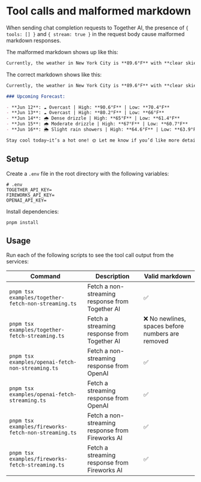 # Tool calls and malformed markdown

When sending chat completion requests to Together AI, the presence of `{ tools: [] }` and `{ stream: true }` in the request body cause malformed markdown responses.

The malformed markdown shows up like this:

```markdown
Currently, the weather in New York City is **89.6°F** with **clear skies**.### Upcoming Forecast:- **June12**: ☁️ Overcast | High: **90.6°F** | Low: **70.4°F**- **June13**: ☁️ Overcast | High: **80.2°F** | Low: **66°F**- **June14**: 🌧️ Dense drizzle | High: **65°F** | Low: **61.4°F**- **June15**: 🌧️ Moderate drizzle | High: **67°F** | Low: **60.7°F**- **June16**: 🌦️ Slight rain showers | High: **64.6°F** | Low: **63.9°F**- **June17**: 🌧️ Light drizzle | High: **78.5°F** | Low: **64.5°F**- **June18**: 🌧️ Light drizzle | High: **76.1°F** | Low: **69.7°F**Stay cool today, and keep an umbrella handy later in the week! ☔
```

The correct markdown shows like this:

```markdown
Currently, the weather in New York City is **89.6°F** with **clear skies**.

### Upcoming Forecast:

- **Jun 12**: ☁️ Overcast | High: **90.6°F** | Low: **70.4°F**
- **Jun 13**: ☁️ Overcast | High: **80.2°F** | Low: **66°F**
- **Jun 14**: 🌧️ Dense drizzle | High: **65°F** | Low: **61.4°F**
- **Jun 15**: 🌧️ Moderate drizzle | High: **67°F** | Low: **60.7°F**
- **Jun 16**: 🌦️ Slight rain showers | High: **64.6°F** | Low: **63.9°F**

Stay cool today—it’s a hot one! 🌞 Let me know if you’d like more details.
```

## Setup

Create a `.env` file in the root directory with the following variables:

```env
# .env
TOGETHER_API_KEY=
FIREWORKS_API_KEY=
OPENAI_API_KEY=
```

Install dependencies:

```text
pnpm install
```

## Usage

Run each of the following scripts to see the tool call output from the services:

| Command                                              | Description                                      | Valid markdown                                    |
| ---------------------------------------------------- | ------------------------------------------------ | ------------------------------------------------- |
| `pnpm tsx examples/together-fetch-non-streaming.ts`  | Fetch a non-streaming response from Together AI  | ✅                                                |
| `pnpm tsx examples/together-fetch-streaming.ts`      | Fetch a streaming response from Together AI      | ❌ No newlines, spaces before numbers are removed |
| `pnpm tsx examples/openai-fetch-non-streaming.ts`    | Fetch a non-streaming response from OpenAI       | ✅                                                |
| `pnpm tsx examples/openai-fetch-streaming.ts`        | Fetch a streaming response from OpenAI           | ✅                                                |
| `pnpm tsx examples/fireworks-fetch-non-streaming.ts` | Fetch a non-streaming response from Fireworks AI | ✅                                                |
| `pnpm tsx examples/fireworks-fetch-streaming.ts`     | Fetch a streaming response from Fireworks AI     | ✅                                                |
